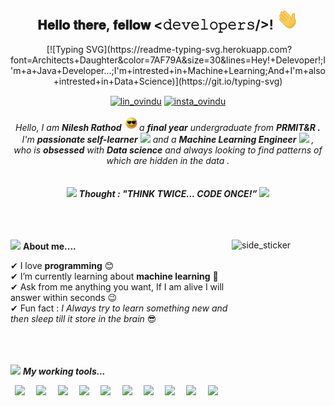 <div align="center">
  <h2> 𝐇𝐞𝐥𝐥𝐨 𝐭𝐡𝐞𝐫𝐞, 𝐟𝐞𝐥𝐥𝐨𝐰 <𝚍𝚎𝚟𝚎𝚕𝚘𝚙𝚎𝚛𝚜/>! <img src="https://github.com/mrNileshRathod/mrnileshrathod/blob/main/gif/Hi.gif" width="35px"></h2>
<img src="" alt="">
[![Typing SVG](https://readme-typing-svg.herokuapp.com?font=Architects+Daughter&color=7AF79A&size=30&lines=Hey!+Delevoper!;I'm+a+Java+Developer...;I'm+intrested+in+Machine+Learning;And+I'm+also+intrested+in+Data+Science)](https://git.io/typing-svg)
</div>

<div align="center">
  <p align="center">
<a href="https://www.linkedin.com/in/mr-nileshrathod/" target="blank"><img align="center" src="https://image.flaticon.com/icons/png/128/174/174857.png" alt="lin_ovindu" height="30" width="40" /></a>  
<a href="https://www.instagram.com/_mr_nileshrathod/" target="blank"><img align="center" src="https://image.flaticon.com/icons/png/128/174/174855.png" alt="insta_ovindu" height="30" width="40" /></a>
</p>
</div>

<p align="center">
  <em>
    Hello, I am <b>Nilesh Rathod </b> <img src="https://github.com/mrNileshRathod/mrnileshrathod/blob/main/gif/smart.gif" width="25px">a <b>final year</b> undergraduate from <b>PRMIT&R .</b><br>
    I'm <b>passionate self-learner</b> <img src="https://github.com/TheDudeThatCode/TheDudeThatCode/blob/master/Assets/Developer.gif" width="30px"> and a <b>Machine Learning Engineer</b>&nbsp;<img src="https://github.com/TheDudeThatCode/TheDudeThatCode/blob/master/Assets/Designer.gif" width="36px">&nbsp,<br>who is <b>obsessed</b>
    with <b>Data science</b> and always looking to find patterns of which are hidden in the data .
  </em> 
  <br><br><br>
  <img src="https://media.giphy.com/media/gH3LO09IOiZIqePwv9/giphy.gif" width="70" /> <b><i align="center">Thought : "THINK TWICE... CODE ONCE!”</i></b> <img src="https://media.giphy.com/media/qjqUcgIyRjsl2/giphy.gif" width="70" />
</p>
<br><br><br>

<div>
<img align="right" width=150px height=180px alt="side_sticker" src="https://media.giphy.com/media/TEnXkcsHrP4YedChhA/giphy.gif" />
<img src="https://media.giphy.com/media/iY8CRBdQXODJSCERIr/giphy.gif" width="35px">&nbsp;<b>About me....</b>

✔ I love **programming** 😊<br>
✔ I’m currently learning about **machine learning** 🥰<br>
✔ Ask from me anything you want, If I am alive I will answer within seconds 😉<br>
✔ Fun fact : *I Always try to learn something new and then sleep till it store in the brain* 😎<br><br><br><br>

<img src="https://media.giphy.com/media/iY8CRBdQXODJSCERIr/giphy.gif" width="35px">&nbsp;***My working tools...***
<p align="left">
  <code> <img src="https://img.icons8.com/color/50/000000/c-programming.png"> </code> 
  <code> <img src="https://img.icons8.com/color/50/000000/c-plus-plus-logo.png"> </code>
  <code> <img src="https://img.icons8.com/color/50/000000/java-coffee-cup-logo--v2.png"/> </code>
  <code> <img src="https://img.icons8.com/color/48/000000/python--v2.png"/> </code>
  <code> <img src="https://img.icons8.com/color/50/000000/html-5--v1.png"/> </code>
  <code> <img src="https://img.icons8.com/color/50/000000/css3.png"> </code>
  <code> <img src="https://img.icons8.com/color/50/000000/bootstrap.png"> </code>
  <code> <img height="50" src="https://www.vectorlogo.zone/logos/mysql/mysql-ar21.svg"> </code>
  <code> <img height="50" src="https://www.vectorlogo.zone/logos/jupyter/jupyter-ar21.svg"> </code>
  <code> <img height="50" src="https://www.vectorlogo.zone/logos/pocoo_flask/pocoo_flask-ar21.svg"> </code>
 </p>
</div>
